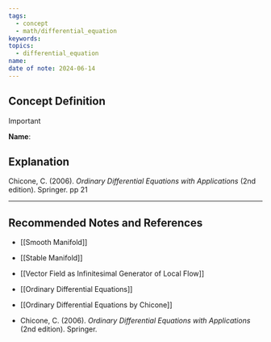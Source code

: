 ```yaml
---
tags:
  - concept
  - math/differential_equation
keywords: 
topics:
  - differential_equation
name: 
date of note: 2024-06-14
---
```


## Concept Definition

>[!important]
>**Name**: 



## Explanation


Chicone, C. (2006). _Ordinary Differential Equations with Applications_ (2nd edition). Springer. pp 21



-----------
##  Recommended Notes and References



- [[Smooth Manifold]]
- [[Stable Manifold]]

- [[Vector Field as Infinitesimal Generator of Local Flow]]

- [[Ordinary Differential Equations]]

- [[Ordinary Differential Equations by Chicone]]
- Chicone, C. (2006). _Ordinary Differential Equations with Applications_ (2nd edition). Springer.